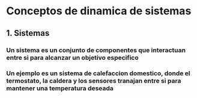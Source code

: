 # Conceptos de dinamica de sistemas
## 1. Sistemas
### Un sistema es un conjunto de componentes que interactuan entre si para alcanzar un objetivo especifico
### Un ejemplo es un sistema de calefaccion domestico, donde el termostato, la caldera y los sensores tranajan entre si para mantener una temperatura deseada
